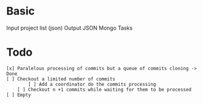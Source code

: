 # Basic
Input project list (json)
Output
	JSON
	Mongo
Tasks

# Todo
	[x] Paralelous processing of commits but a queue of commits cloning -> Done
	[ ] Checkout a limited number of commits
       		[ ] Add a coordinator do the commits processing
		[ ] Checkout n +1 commits while waiting for them to be processed
	[ ] Empty
